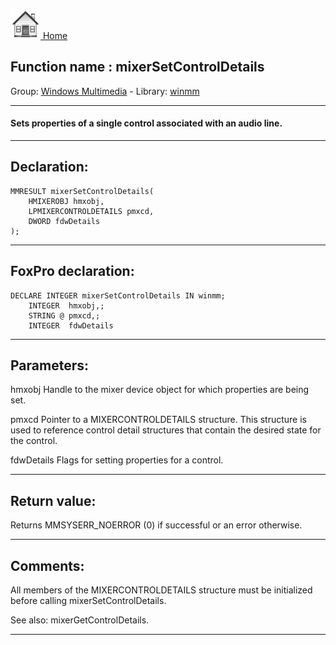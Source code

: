 [<img src="../../images/home.png"> Home ](https://github.com/VFPX/Win32API)  

## Function name : mixerSetControlDetails
Group: [Windows Multimedia](../../functions_group.md#Windows_Multimedia)  -  Library: [winmm](../../../libraries.md#winmm)  
***  


#### Sets properties of a single control associated with an audio line.
***  


## Declaration:
```foxpro  
MMRESULT mixerSetControlDetails(
	HMIXEROBJ hmxobj,
	LPMIXERCONTROLDETAILS pmxcd,
	DWORD fdwDetails
);  
```  
***  


## FoxPro declaration:
```foxpro  
DECLARE INTEGER mixerSetControlDetails IN winmm;
	INTEGER  hmxobj,;
	STRING @ pmxcd,;
	INTEGER  fdwDetails  
```  
***  


## Parameters:
hmxobj
Handle to the mixer device object for which properties are being set.

pmxcd
Pointer to a MIXERCONTROLDETAILS structure. This structure is used to reference control detail structures that contain the desired state for the control. 

fdwDetails
Flags for setting properties for a control.
  
***  


## Return value:
Returns MMSYSERR_NOERROR (0) if successful or an error otherwise.  
***  


## Comments:
All members of the MIXERCONTROLDETAILS structure must be initialized before calling mixerSetControlDetails.  
  
See also: mixerGetControlDetails.  
  
***  

